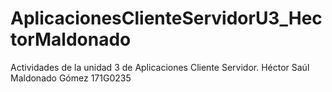 # AplicacionesClienteServidorU3_HectorMaldonado
Actividades de la unidad 3 de Aplicaciones Cliente Servidor. Héctor Saúl Maldonado Gómez 171G0235
